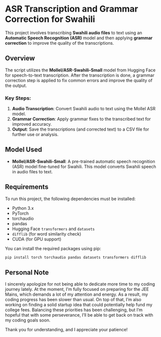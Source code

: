 # ASR Transcription and Grammar Correction for Swahili

This project involves transcribing **Swahili audio files** to text using an **Automatic Speech Recognition (ASR)** model and then applying **grammar correction** to improve the quality of the transcriptions.

## Overview

The script utilizes the **Mollel/ASR-Swahili-Small** model from Hugging Face for speech-to-text transcription. After the transcription is done, a grammar correction step is applied to fix common errors and improve the quality of the output.

### Key Steps:
1. **Audio Transcription**: Convert Swahili audio to text using the Mollel ASR model.
2. **Grammar Correction**: Apply grammar fixes to the transcribed text for improved accuracy.
3. **Output**: Save the transcriptions (and corrected text) to a CSV file for further use or analysis.

## Model Used

- **Mollel/ASR-Swahili-Small**: A pre-trained automatic speech recognition (ASR) model fine-tuned for Swahili. This model converts Swahili speech in audio files to text.

## Requirements

To run this project, the following dependencies must be installed:

- Python 3.x
- PyTorch
- torchaudio
- pandas
- Hugging Face `transformers` and `datasets`
- `difflib` (for word similarity check)
- CUDA (for GPU support)

You can install the required packages using pip:

```bash
pip install torch torchaudio pandas datasets transformers difflib
```
## Personal Note

I sincerely apologize for not being able to dedicate more time to my coding journey lately. At the moment, I’m fully focused on preparing for the JEE Mains, which demands a lot of my attention and energy. As a result, my coding progress has been slower than usual. On top of that, I’m also working on finding a solid startup idea that could potentially help fund my college fees. Balancing these priorities has been challenging, but I’m hopeful that with some perseverance, I’ll be able to get back on track with my coding goals soon.

Thank you for understanding, and I appreciate your patience!
